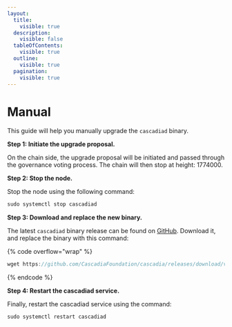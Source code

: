 ```yaml
---
layout:
  title:
    visible: true
  description:
    visible: false
  tableOfContents:
    visible: true
  outline:
    visible: true
  pagination:
    visible: true
---
```


# Manual

This guide will help you manually upgrade the `cascadiad` binary.



**Step 1: Initiate the upgrade proposal.**

On the chain side, the upgrade proposal will be initiated and passed through the governance voting process. The chain will then stop at height: 1774000.



**Step 2: Stop the node.**

Stop the node using the following command:

```javascript
sudo systemctl stop cascadiad
```



**Step 3: Download and replace the new binary.**

The latest `cascadiad` binary release can be found on [GitHub](https://github.com/cascadiafoundation/cascadia/releases).  Download it, and replace the binary with this command:

{% code overflow="wrap" %}
```javascript
wget https://github.com/CascadiaFoundation/cascadia/releases/download/v0.1.4/cascadiad -O $(which cascadiad)
```
{% endcode %}



**Step 4: Restart the cascadiad service.**

Finally, restart the cascadiad service using the command:

```javascript
sudo systemctl restart cascadiad
```
